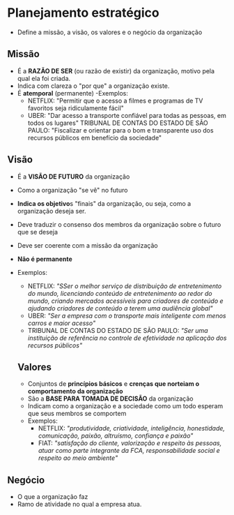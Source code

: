 # Planejamento estratégico
- Define a missão, a visão, os valores e o negócio da organização

## Missão
- É a **RAZÃO DE SER** (ou razão de existir) da organização, motivo pela qual ela foi criada.
- Indica com clareza o "por que" a organização existe.
- É **atemporal** (permanente)
-Exemplos:
    - NETFLIX: "Permitir que o acesso a filmes e programas de TV favoritos seja ridiculamente fácil"
    - UBER: "Dar acesso a transporte confiável para todas as pessoas, em todos os lugares"
    TRIBUNAL DE CONTAS DO ESTADO DE SÃO PAULO: "Fiscalizar e orientar para o bom e transparente uso dos recursos públicos em benefício da sociedade"

## Visão
- É a **VISÃO DE FUTURO** da organização
- Como a organização "se vê" no futuro
- **Indica os objetivo**s "finais" da organização, ou seja, como a organização deseja ser.
- Deve traduzir o consenso dos membros da organização sobre o futuro que se deseja
- Deve ser coerente com a missão da organização
- **Não é permanente**
- Exemplos:
    - NETFLIX: *"SSer o melhor serviço de distribuição de entretenimento do mundo, licenciando conteúdo de entretenimento ao redor do mundo, criando mercados acessíveis para criadores de conteúdo e ajudando criadores de conteúdo a terem uma audiência global"*
    - UBER: *"Ser a empresa com o transporte mais inteligente com menos carros e maior acesso"*
    - TRIBUNAL DE CONTAS DO ESTADO DE SÃO PAULO: *"Ser uma instituição de referência no controle de efetividade na aplicação dos recursos públicos"*

    ## Valores
    - Conjuntos de **princípios básicos** e **crenças que norteiam o comportamento da organização**
    - São a **BASE PARA TOMADA DE DECISÃO** da organização
    - Indicam como a organização e a sociedade como um todo esperam que seus membros se comportem
    - Exemplos: 
        - NETFLIX: *"produtividade, criatividade, inteligência, honestidade, comunicação, paixão, altruísmo, confiança e paixão"*
        - FIAT: *"satisfação do cliente, valorização e respeito às pessoas, atuar como parte integrante da FCA, responsabilidade social e respeito ao meio ambiente"*

## Negócio
- O que a organização faz
- Ramo de atividade no qual a empresa atua.